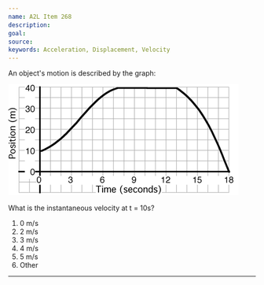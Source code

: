```yaml
---
name: A2L Item 268
description: 
goal: 
source: 
keywords: Acceleration, Displacement, Velocity
---
```


An object's motion is described by the graph:

![Item268_fig1.gif](../images/Item268_fig1.gif)

What is the instantaneous velocity at t = 10s?


1. 0 m/s
2. 2 m/s
3. 3 m/s
4. 4 m/s
5. 5 m/s
6. Other


<hr/>


